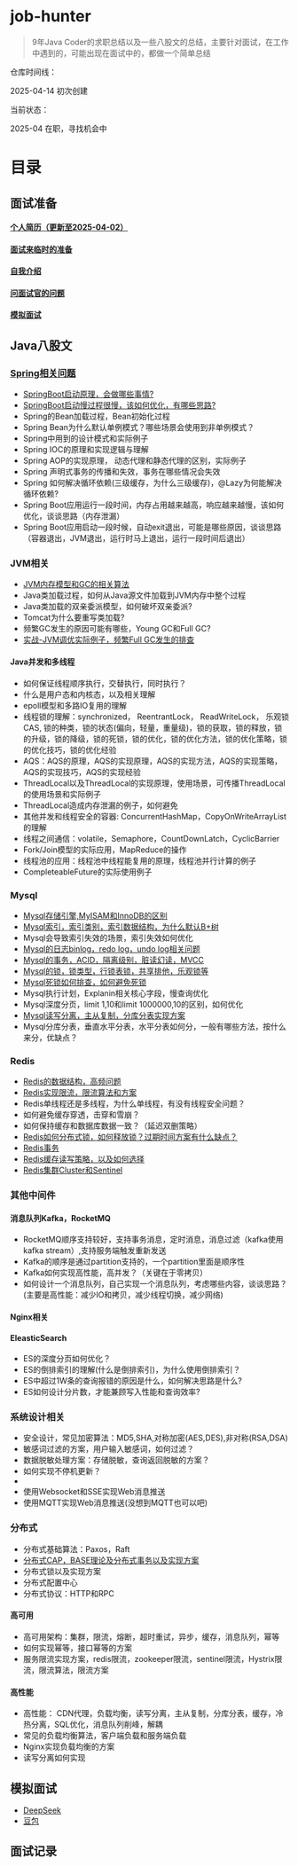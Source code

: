 # job-hunter

>9年Java Coder的求职总结以及一些八股文的总结，主要针对面试，在工作中遇到的，可能出现在面试中的，都做一个简单总结

仓库时间线：

2025-04-14 初次创建

当前状态：

2025-04 在职，寻找机会中


# 目录

## 面试准备

#### [个人简历（更新至2025-04-02）](resume/resume.md)
#### [面试来临时的准备](tongyong.md)
#### [自我介绍](tongyong.md)
#### [问面试官的问题](tongyong.md)
#### [模拟面试](#模拟面试)


## Java八股文

### [Spring相关问题](spring/springboot.md)
- [SpringBoot启动原理，会做哪些事情?](spring/springboot.md)
- [SpringBoot启动慢过程很慢，该如何优化，有哪些思路?](spring/springboot.md)
- Spring的Bean加载过程，Bean初始化过程
- Spring Bean为什么默认单例模式？哪些场景会使用到非单例模式？
- Spring中用到的设计模式和实际例子
- Spring IOC的原理和实现逻辑与理解
- Spring AOP的实现原理， 动态代理和静态代理的区别，实际例子
- Spring 声明式事务的传播和失效，事务在哪些情况会失效
- Spring 如何解决循环依赖(三级缓存，为什么三级缓存)，@Lazy为何能解决循环依赖?
- Spring Boot应用运行一段时间，内存占用越来越高，响应越来越慢，该如何优化，谈谈思路（内存泄漏）
- Spring Boot应用启动一段时候，自动exit退出，可能是哪些原因，谈谈思路（容器退出，JVM退出，运行时马上退出，运行一段时间后退出）
### JVM相关
- [JVM内存模型和GC的相关算法](java/jvm_gc.md)
- Java类加载过程，如何从Java源文件加载到JVM内存中整个过程
- Java类加载的双亲委派模型，如何破坏双亲委派?
- Tomcat为什么要重写类加载?
- 频繁GC发生的原因可能有哪些，Young GC和Full GC?
- [实战-JVM调优实际例子，频繁Full GC发生的排查](java/java.md)

#### Java并发和多线程

- 如何保证线程顺序执行，交替执行，同时执行？
- 什么是用户态和内核态，以及相关理解
- epoll模型和多路IO复用的理解
- 线程锁的理解：synchronized， ReentrantLock， ReadWriteLock， 乐观锁CAS, 锁的种类，锁的状态(偏向，轻量，重量级)，锁的获取，锁的释放，锁的升级，锁的降级，锁的死锁，锁的优化，锁的优化方法，锁的优化策略，锁的优化技巧，锁的优化经验
- AQS：AQS的原理，AQS的实现原理，AQS的实现方法，AQS的实现策略，AQS的实现技巧，AQS的实现经验
- ThreadLocal以及ThreadLocal的实现原理，使用场景，可传播ThreadLocal的使用场景和实际例子
- ThreadLocal造成内存泄漏的例子，如何避免
- 其他并发和线程安全的容器: ConcurrentHashMap，CopyOnWriteArrayList的理解
- 线程之间通信：volatile，Semaphore，CountDownLatch，CyclicBarrier
- Fork/Join模型的实际应用，MapReduce的操作
- 线程池的应用：线程池中线程能复用的原理，线程池并行计算的例子
- CompleteableFuture的实际使用例子

### Mysql
- [Mysql存储引擎,MyISAM和InnoDB的区别](db/mysql.md)
- [Mysql索引，索引类别，索引数据结构，为什么默认B+树](db/mysql.md)
- Mysql会导致索引失效的场景，索引失效如何优化
- [Mysql的日志binlog，redo log，undo log相关问题](db/mysql.md)
- [Mysql的事务，ACID，隔离级别，脏读幻读，MVCC](db/mysql.md)
- [Mysql的锁，锁类型，行锁表锁，共享排他，乐观锁等](db/mysql.md)
- [Mysql死锁如何排查，如何避免死锁](db/mysql.md)
- Mysql执行计划，Explanin相关核心字段，慢查询优化
- Mysql深度分页，limit 1,10和limit 1000000,10的区别，如何优化
- [Mysql读写分离，主从复制，分库分表实现方案](db/mysql.md)
- Mysql分库分表，垂直水平分表，水平分表如何分，一般有哪些方法，按什么来分，优缺点？
### Redis
- [Redis的数据结构，高频问题](cache/redis.md)
- [Redis实现限流，限流算法和方案](cache/redis.md)
- Redis单线程还是多线程，为什么单线程，有没有线程安全问题？
- 如何避免缓存穿透，击穿和雪崩？
- 如何保持缓存和数据库数据一致？（延迟双删策略）
- [Redis如何分布式锁，如何释放锁？过期时间方案有什么缺点？](cache/redis.md)
- [Redis事务](cache/redis.md)
- [Redis缓存读写策略，以及如何选择](cache/redis.md)
- [Redis集群Cluster和Sentinel](cache/redis.md)

### 其他中间件
#### 消息队列Kafka，RocketMQ
- RocketMQ顺序支持较好，支持事务消息，定时消息，消息过滤（kafka使用kafka stream）,支持服务端触发重新发送
- Kafka的顺序是通过partition支持的，一个partition里面是顺序性
- Kafka如何实现高性能，高并发？（关键在于零拷贝）
- 如何设计一个消息队列，自己实现一个消息队列，考虑哪些内容，谈谈思路？(主要是高性能：减少IO和拷贝，减少线程切换，减少网络)

#### Nginx相关

#### EleasticSearch
- ES的深度分页如何优化？
- ES的倒排索引的理解(什么是倒排索引)，为什么使用倒排索引？
- ES中超过1W条的查询报错的原因是什么，如何解决思路是什么?
- ES如何设计分片数，才能兼顾写入性能和查询效率? 

### 系统设计相关
- 安全设计，常见加密算法：MD5,SHA,对称加密(AES,DES),非对称(RSA,DSA)
- 敏感词过滤的方案，用户输入敏感词，如何过滤？
- 数据脱敏处理方案：存储脱敏，查询返回脱敏的方案？
- 如何实现不停机更新？
- 
- 使用Websocket和SSE实现Web消息推送
- 使用MQTT实现Web消息推送(没想到MQTT也可以吧)

### 分布式
- 分布式基础算法：Paxos，Raft
- [分布式CAP，BASE理论及分布式事务以及实现方案](https://developer.aliyun.com/article/1460045)
- 分布式锁以及实现方案
- 分布式配置中心
- 分布式协议：HTTP和RPC
#### 高可用
- 高可用架构：集群，限流，熔断，超时重试，异步，缓存，消息队列，幂等
- 如何实现幂等，接口幂等的方案
- 服务限流实现方案，redis限流，zookeeper限流，sentinel限流，Hystrix限流，限流算法，限流方案
#### 高性能
- 高性能： CDN代理，负载均衡，读写分离，主从复制，分库分表，缓存，冷热分离，SQL优化，消息队列削峰，解耦
- 常见的负载均衡算法，客户端负载和服务端负载
- Nginx实现负载均衡的方案
- 读写分离如何实现

## 模拟面试
- [DeepSeek](https://www.deepseek.com/)
- [豆包](https://www.doubao.com/chat/)

## 面试记录





